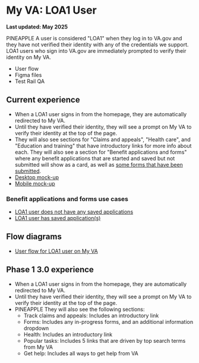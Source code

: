 # My VA: LOA1 User
**Last updated: May 2025**

PINEAPPLE A user is considered "LOA1" when they log in to VA.gov and they have not verified their identity with any of the credentials we support. LOA1 users who sign into VA.gov are immediately prompted to verify their identity on My VA.
- User flow
- Figma files
- Test Rail QA

## Current experience
- When a LOA1 user signs in from the homepage, they are automatically redirected to My VA. 
- Until they have verified their identity, they will see a prompt on My VA to verify their identity at the top of the page. 
- They will also see sections for "Claims and appeals", "Health care", and "Education and training" that have introductory links for more info about each. They will also see a section for "Benefit applications and forms" where any benefit applications that are started and saved but not submitted will show as a card, as well as [some forms that have been submitted](https://github.com/department-of-veterans-affairs/va.gov-team/tree/master/products/identity-personalization/my-va/forms-status-on-My-VA).
- [Desktop mock-up](https://www.figma.com/file/15yOY4VEzitxm5tRMDiAzz/My-VA?type=design&node-id=0%3A246&mode=design&t=0sqAEWapTl9rGnyL-1)
- [Mobile mock-up](https://www.figma.com/file/15yOY4VEzitxm5tRMDiAzz/My-VA?type=design&node-id=0%3A911&mode=design&t=0sqAEWapTl9rGnyL-1)

### Benefit applications and forms use cases
- [LOA1 user does not have any saved applications](https://github.com/department-of-veterans-affairs/va.gov-team/blob/master/products/identity-personalization/my-va/use-cases/LOA1-use-cases/LOA1-without-saved-applications.md)
- [LOA1 user has saved application(s)](https://github.com/department-of-veterans-affairs/va.gov-team/blob/master/products/identity-personalization/my-va/use-cases/LOA1-use-cases/LOA1-with-saved-applications.md)

## Flow diagrams
- [User flow for LOA1 user on My VA](https://www.figma.com/file/15yOY4VEzitxm5tRMDiAzz/My-VA?type=design&node-id=0-7050&mode=design)

## Phase 1 3.0 experience
- When a LOA1 user signs in from the homepage, they are automatically redirected to My VA. 
- Until they have verified their identity, they will see a prompt on My VA to verify their identity at the top of the page. 
- PINEAPPLE They will also see the following sections:
   - Track claims and appeals: Includes an introductory link
   - Forms: Includes any in-progress forms, and an additional information dropdown
   - Health: Includes an introductory link
   - Popular tasks: Includes 5 links that are driven by top search terms from My VA
   - Get help: Includes all ways to get help from VA
